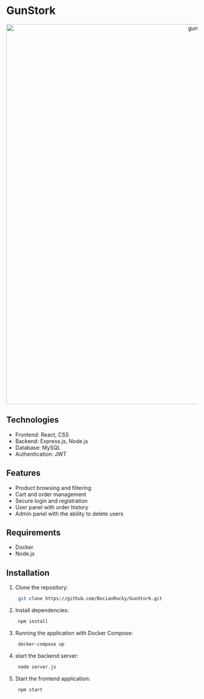 # GunStork

<div align="center">
    <img src="./gunstork.gif" alt="gunstork" width="1000"/>
</div>

## Technologies

- Frontend: React, CSS
- Backend: Express.js, Node.js
- Database: MySQL
- Authentication: JWT

## Features

- Product browsing and filtering
- Cart and order management
- Secure login and registration
- User panel with order history
- Admin panel with the ability to delete users

## Requirements

- Docker
- Node.js

## Installation

1. Clone the repository:
   
   ```bash
    git clone https://github.com/BocianRocky/GunStork.git
    ```
   
2. Install dependencies:
   ```bash
    npm install
    ```
   
3. Running the application with Docker Compose:
   
   ```bash
    docker-compose up
    ```
   
4. start the backend server:
   
   ```bash
    node server.js
    ```
   
5. Start the frontend application:

   ```bash
    npm start
   ```


       
